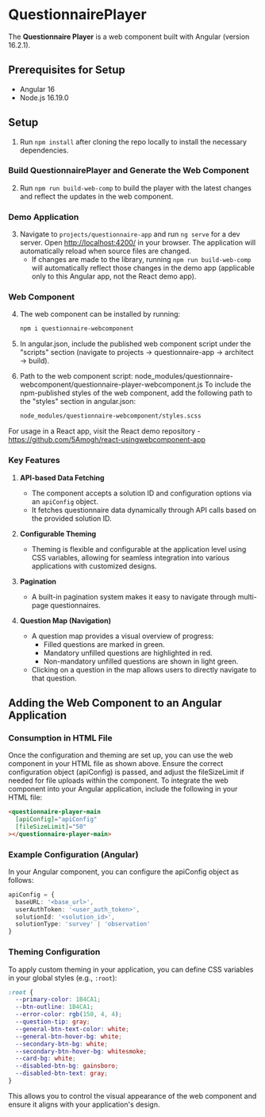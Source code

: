 # QuestionnairePlayer

The **Questionnaire Player** is a web component built with Angular (version 16.2.1).

## Prerequisites for Setup

- Angular 16
- Node.js 16.19.0

## Setup

1. Run `npm install` after cloning the repo locally to install the necessary dependencies.

### Build QuestionnairePlayer and Generate the Web Component

2. Run `npm run build-web-comp` to build the player with the latest changes and reflect the updates in the web component.

### Demo Application

3. Navigate to `projects/questionnaire-app` and run `ng serve` for a dev server. Open [http://localhost:4200/](http://localhost:4200/) in your browser. The application will automatically reload when source files are changed.
   - If changes are made to the library, running `npm run build-web-comp` will automatically reflect those changes in the demo app (applicable only to this Angular app, not the React demo app).

### Web Component

4. The web component can be installed by running:

   ```bash
   npm i questionnaire-webcomponent
   ```
5. In angular.json, include the published web component script under the "scripts" section (navigate to projects -> questionnaire-app -> architect -> build).

6. Path to the web component script: node_modules/questionnaire-webcomponent/questionnaire-player-webcomponent.js
To include the npm-published styles of the web component, add the following path to the "styles" section in angular.json:
    ```bash
    node_modules/questionnaire-webcomponent/styles.scss
    ```
For usage in a React app, visit the React demo repository - https://github.com/5Amogh/react-usingwebcomponent-app

### Key Features

1. **API-based Data Fetching**
   - The component accepts a solution ID and configuration options via an `apiConfig` object.
   - It fetches questionnaire data dynamically through API calls based on the provided solution ID.

2. **Configurable Theming**
   - Theming is flexible and configurable at the application level using CSS variables, allowing for seamless integration into various applications with customized designs.

3. **Pagination**
   - A built-in pagination system makes it easy to navigate through multi-page questionnaires.

4. **Question Map (Navigation)**
   - A question map provides a visual overview of progress:
     - Filled questions are marked in green.
     - Mandatory unfilled questions are highlighted in red.
     - Non-mandatory unfilled questions are shown in light green.
   - Clicking on a question in the map allows users to directly navigate to that question.


## Adding the Web Component to an Angular Application

### Consumption in HTML File
Once the configuration and theming are set up, you can use the web component in your HTML file as shown above. Ensure the correct configuration object (apiConfig) is passed, and adjust the fileSizeLimit if needed for file uploads within the component.
To integrate the web component into your Angular application, include the following in your HTML file:

```html
<questionnaire-player-main
  [apiConfig]="apiConfig"
  [fileSizeLimit]="50"
></questionnaire-player-main>
```
### Example Configuration (Angular)
In your Angular component, you can configure the apiConfig object as follows:
```typescript
apiConfig = {
  baseURL: '<base_url>',
  userAuthToken: '<user_auth_token>',
  solutionId: '<solution_id>',
  solutionType: 'survey' | 'observation'
}
```
### Theming Configuration
To apply custom theming in your application, you can define CSS variables in your global styles (e.g., `:root`):
```css
:root {
  --primary-color: 1B4CA1;
  --btn-outline: 1B4CA1;
  --error-color: rgb(150, 4, 4);
  --question-tip: gray;
  --general-btn-text-color: white;
  --general-btn-hover-bg: white;
  --secondary-btn-bg: white;
  --secondary-btn-hover-bg: whitesmoke;
  --card-bg: white;
  --disabled-btn-bg: gainsboro;
  --disabled-btn-text: gray;
}
```
This allows you to control the visual appearance of the web component and ensure it aligns with your application's design.
